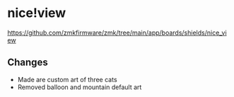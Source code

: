 # nice!view

https://github.com/zmkfirmware/zmk/tree/main/app/boards/shields/nice_view

## Changes

* Made are custom art of three cats
* Removed balloon and mountain default art